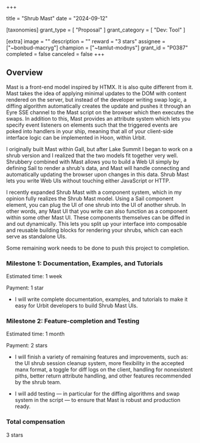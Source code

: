 +++

title = "Shrub Mast"
date = "2024-09-12"

[taxonomies]
grant_type = [ "Proposal" ]
grant_category = [ "Dev: Tool" ]

[extra]
image = ""
description = ""
reward = "3 stars"
assignee = ["~bonbud-macryg"]
champion = ["~tamlut-modnys"]
grant_id = "P0387"
completed = false
canceled = false
+++

## Overview

Mast is a front-end model inspired by HTMX. It is also quite different from it. Mast takes the idea of applying minimal updates to the DOM with content rendered on the server, but instead of the developer writing swap logic, a diffing algorithm automatically creates the update and pushes it through an Eyre SSE channel to the Mast script on the browser which then executes the swaps. In addition to this, Mast provides an attribute system which lets you specify event listeners on elements such that the triggered events are poked into handlers in your ship, meaning that all of your client-side interface logic can be implemented in Hoon, within Urbit.

I originally built Mast within Gall, but after Lake Summit I began to work on a shrub version and I realized that the two models fit together very well. Shrubbery combined with Mast allows you to build a Web UI simply by defining Sail to render a shrub's data, and Mast will handle connecting and automatically updating the browser upon changes in this data. Shrub Mast lets you write Web UIs without touching either JavaScript or HTTP.

I recently expanded Shrub Mast with a component system, which in my opinion fully realizes the Shrub Mast model. Using a Sail component element, you can plug the UI of one shrub into the UI of another shrub. In other words, any Mast UI that you write can also function as a component within some other Mast UI. These components themselves can be diffed in and out dynamically. This lets you split up your interface into composable and reusable building blocks for rendering your shrubs, which can each serve as standalone UIs.

Some remaining work needs to be done to push this project to completion.

### Milestone 1: Documentation, Examples, and Tutorials

Estimated time: 1 week

Payment: 1 star

- I will write complete documentation, examples, and tutorials to make it easy for Urbit developers to build Shrub Mast UIs.

### Milestone 2: Feature-completion and Testing

Estimated time: 1 month

Payment: 2 stars

- I will finish a variety of remaining features and improvements, such as: the UI shrub session cleanup system, more flexibility in the accepted manx format, a toggle for diff logs on the client, handling for nonexistent piths, better return attribute handling, and other features recommended by the shrub team.

- I will add testing — in particular for the diffing algorithms and swap system in the script — to ensure that Mast is robust and production ready.

### Total compensation

3 stars
